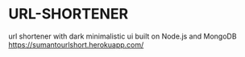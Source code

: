 # URL-SHORTENER
url shortener with dark minimalistic ui built on Node.js and MongoDB
https://sumantourlshort.herokuapp.com/
